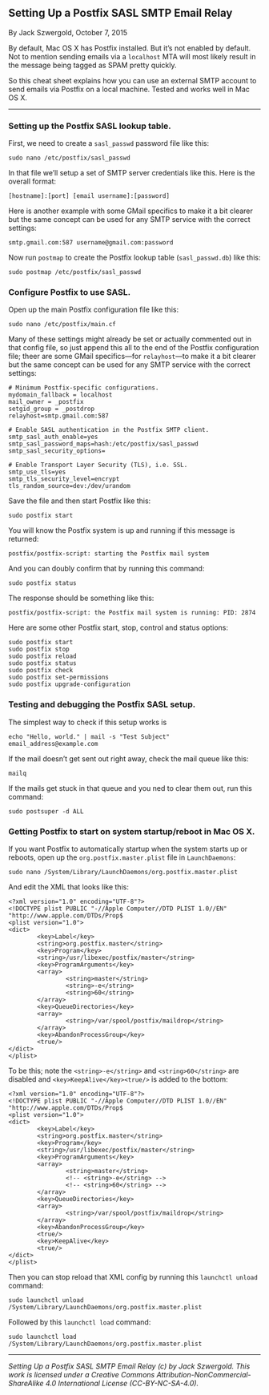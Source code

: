 ## Setting Up a Postfix SASL SMTP Email Relay

By Jack Szwergold, October 7, 2015

By default, Mac OS X has Postfix installed. But it’s not enabled by default. Not to mention sending emails via a `localhost` MTA will most likely result in the message being tagged as SPAM pretty quickly.

So this cheat sheet explains how you can use an external SMTP account to send emails via Postfix on a local machine. Tested and works well in Mac OS X.

***

### Setting up the Postfix SASL lookup table.

First, we need to create a `sasl_passwd` password file like this:

    sudo nano /etc/postfix/sasl_passwd

In that file we’ll setup a set of SMTP server credentials like this. Here is the overall format:

    [hostname]:[port] [email username]:[password]

Here is another example with some GMail specifics to make it a bit clearer but the same concept can be used for any SMTP service with the correct settings:

    smtp.gmail.com:587 username@gmail.com:password

Now run `postmap` to create the Postfix lookup table (`sasl_passwd.db`) like this:

	sudo postmap /etc/postfix/sasl_passwd

### Configure Postfix to use SASL.

Open up the main Postfix configuration file like this:

	sudo nano /etc/postfix/main.cf

Many of these settings might already be set or actually commented out in that config file, so just append this all to the end of the Postfix configuration file; theer are some GMail specifics—for `relayhost`—to make it a bit clearer but the same concept can be used for any SMTP service with the correct settings:

	# Minimum Postfix-specific configurations.
	mydomain_fallback = localhost
	mail_owner = _postfix
	setgid_group = _postdrop
	relayhost=smtp.gmail.com:587
	
	# Enable SASL authentication in the Postfix SMTP client.
	smtp_sasl_auth_enable=yes
	smtp_sasl_password_maps=hash:/etc/postfix/sasl_passwd
	smtp_sasl_security_options=
	
	# Enable Transport Layer Security (TLS), i.e. SSL.
	smtp_use_tls=yes
	smtp_tls_security_level=encrypt
	tls_random_source=dev:/dev/urandom

Save the file and then start Postfix like this:

	sudo postfix start

You will know the Postfix system is up and running if this message is returned:

    postfix/postfix-script: starting the Postfix mail system

And you can doubly confirm that by running this command:

    sudo postfix status

The response should be something like this:

    postfix/postfix-script: the Postfix mail system is running: PID: 2874

Here are some other Postfix start, stop, control and status options:

	sudo postfix start
	sudo postfix stop
	sudo postfix reload
	sudo postfix status
	sudo postfix check
	sudo postfix set-permissions
	sudo postfix upgrade-configuration

### Testing and debugging the Postfix SASL setup.

The simplest way to check if this setup works is

	echo "Hello, world." | mail -s "Test Subject" email_address@example.com

If the mail doesn’t get sent out right away, check the mail queue like this:

	mailq

If the mails get stuck in that queue and you ned to clear them out, run this command:

	sudo postsuper -d ALL

### Getting Postfix to start on system startup/reboot in Mac OS X.

If you want Postfix to automatically startup when the system starts up or reboots, open up the `org.postfix.master.plist` file in `LaunchDaemons`:

    sudo nano /System/Library/LaunchDaemons/org.postfix.master.plist

And edit the XML that looks like this:

	<?xml version="1.0" encoding="UTF-8"?>
	<!DOCTYPE plist PUBLIC "-//Apple Computer//DTD PLIST 1.0//EN" "http://www.apple.com/DTDs/Prop$
	<plist version="1.0">
	<dict>
	        <key>Label</key>
	        <string>org.postfix.master</string>
	        <key>Program</key>
	        <string>/usr/libexec/postfix/master</string>
	        <key>ProgramArguments</key>
	        <array>
	                <string>master</string>
	                <string>-e</string>
	                <string>60</string>
	        </array>
	        <key>QueueDirectories</key>
	        <array>
	                <string>/var/spool/postfix/maildrop</string>
	        </array>
	        <key>AbandonProcessGroup</key>
	        <true/>
	</dict>
	</plist>

To be this; note the `<string>-e</string>` and `<string>60</string>` are disabled and `<key>KeepAlive</key><true/>` is added to the bottom:

	<?xml version="1.0" encoding="UTF-8"?>
	<!DOCTYPE plist PUBLIC "-//Apple Computer//DTD PLIST 1.0//EN" "http://www.apple.com/DTDs/Prop$
	<plist version="1.0">
	<dict>
	        <key>Label</key>
	        <string>org.postfix.master</string>
	        <key>Program</key>
	        <string>/usr/libexec/postfix/master</string>
	        <key>ProgramArguments</key>
	        <array>
	                <string>master</string>
	                <!-- <string>-e</string> -->
	                <!-- <string>60</string> -->
	        </array>
	        <key>QueueDirectories</key>
	        <array>
	                <string>/var/spool/postfix/maildrop</string>
	        </array>
	        <key>AbandonProcessGroup</key>
	        <true/>
	        <key>KeepAlive</key>
	        <true/>
	</dict>
	</plist>

Then you can stop reload that XML config by running this `launchctl unload` command:

	sudo launchctl unload /System/Library/LaunchDaemons/org.postfix.master.plist

Followed by this `launchctl load` command:

	sudo launchctl load /System/Library/LaunchDaemons/org.postfix.master.plist

***

*Setting Up a Postfix SASL SMTP Email Relay (c) by Jack Szwergold. This work is licensed under a Creative Commons Attribution-NonCommercial-ShareAlike 4.0 International License (CC-BY-NC-SA-4.0).*
